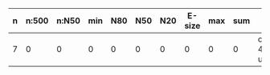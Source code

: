 n    |n:500  |n:N50  |min  |N80  |N50  |N20  |E-size  |max  |sum  |name
---  |---    |---    |---  |---  |---  |---  |---     |---  |---  |---
7    |0      |0      |0    |0    |0    |0    |0       |0    |0    |output-46-unitigs.fa
